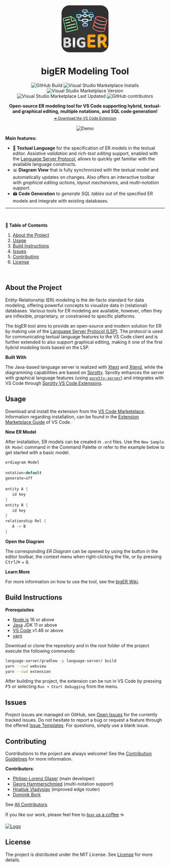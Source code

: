 <!-- LOGO -->
<p align="center">
  <img src="./extension/media/logo.png" alt="Logo" width="150" height="150" />
</p>

<!-- TITLE -->
<h1 align="center">bigER Modeling Tool</h1>

<!-- BADGES -->
<p align="center">
  <img alt="GitHub Build" src="https://img.shields.io/github/workflow/status/borkdominik/bigER/Build" height="20"/>
  <img alt="Visual Studio Marketplace Installs" src="https://img.shields.io/visual-studio-marketplace/i/BIGModelingTools.erdiagram?color=9cf" height="20"/>
  <img alt="Visual Studio Marketplace Version" src="https://img.shields.io/visual-studio-marketplace/v/BIGModelingTools.erdiagram" height="20"/>
  <img alt="Visual Studio Marketplace Last Updated" src="https://img.shields.io/visual-studio-marketplace/last-updated/BIGModelingTools.erdiagram?color=blue" height="20"/>
  <img alt="GitHub contributors" src="https://img.shields.io/github/contributors/borkdominik/bigER?color=lightgrey" height="20"/>
</p>

<!-- DESCRIPTION -->
<p align="center">
  <b>Open-source ER modeling tool for VS Code supporting hybrid, textual- and graphical editing, multiple notations, and SQL code generation!</b></br>
  <sub><a href="https://marketplace.visualstudio.com/items?itemName=BIGModelingTools.erdiagram">➜ Download the VS Code Extension</a><sub>
</p>

<!-- DEMO -->
<p align="center">
  <img src="https://raw.githubusercontent.com/borkdominik/bigER/main/docs/img/demo.gif" alt="Demo" width="800" />
</p>

<!-- FEATURES -->
**Main features:**
- **📝 Textual Language** for the specification of ER models in the textual editor. Assistive *validation* and *rich-text editing* support, enabled with the [Language Server Protocol](https://microsoft.github.io/language-server-protocol/), allows to quickly get familiar with the available language constructs.
- 📊 **Diagram View** that is fully synchronized with the textual model and automatically updates on changes. Also offers an interactive toolbar with *graphical editing actions*, *layout mechanisms*, and *multi-notation support*.
- 🖨️ **Code Generation** to *generate SQL tables* out of the specified ER models and integrate with existing databases.  

---

<br />	

**📖 Table of Contents**
1. [About the Project](#about-the-project)
2. [Usage](#usage)
3. [Build Instructions](#build-instructions)
4. [Issues](#issues)
5. [Contributing](#contributing)
6. [License](#license)

<br />	

## About the Project

Entity-Relationship (ER) modeling is the de-facto standard for data modeling, offering powerful concepts to visualize data in (relational) databases. Various tools for ER modeling are available, however, often they are inflexible, proprietary, or constrained to specific platforms. 

The bigER tool aims to provide an open-source and modern solution for ER by making use of the [Language Server Protocol (LSP)](https://microsoft.github.io/language-server-protocol/). The protocol is used for communicating textual language features to the VS Code client and is further extended to also support graphical editing, making it one of the first *hybrid modeling tools* based on the LSP.

**Built With**

The Java-based language server is realized with [Xtext](https://www.eclipse.org/Xtext/) and [Xtend](https://www.eclipse.org/xtend/), while the diagramming capabilities are based on [Sprotty](https://github.com/eclipse/sprotty). Sprotty enhances the server with graphical language features (using [`sprotty-server`](https://github.com/eclipse/sprotty-server)) and integrates with VS Code through [Sprotty VS Code Extensions](https://github.com/eclipse/sprotty-vscode). 



<!-- USAGE -->
## Usage

Download and install the extension from the [VS Code Marketplace](https://marketplace.visualstudio.com/items?itemName=BIGModelingTools.erdiagram). Information regarding installation, can be found in the [Extension Marketplace Guide](https://code.visualstudio.com/docs/editor/extension-marketplace) of VS Code.

**New ER Model**

After installation, ER models can be created in `.erd` files. Use the `New Sample ER Model` command in the Command Palette or refer to the example below to get started with a basic model.

```java
erdiagram Model

notation=default
generate=off

entity A {
   id key
}
entity B {
   id key
}
relationship Rel {
   A -> B
}
```

**Open the Diagram**

The corresponding *ER Diagram* can be opened by using the button in the editor toolbar, the context menu when right-clicking the file, or by pressing <kbd>Ctrl</kbd>/<kbd>⌘</kbd> + <kbd>O</kbd>.

**Learn More**

For more information on how to use the tool, see the [bigER Wiki](https://github.com/borkdominik/bigER/wiki/).

<!-- BUILD INSTRUCTIONS -->
## Build Instructions

**Prerequisites**

- [Node.js](https://nodejs.org/en/) 16 or above
- [Java](http://jdk.java.net/) JDK 11 or above 
- [VS Code](https://code.visualstudio.com/) v1.46 or above
- [yarn](https://yarnpkg.com/)


Download or clone the repository and in the root folder of the project execute the following commands:

```bash
language-server/gradlew -p language-server/ build 
yarn --cwd webview  
yarn --cwd extension
```

After building the project, the extension can be run in VS Code by pressing <kbd>F5</kbd> or selecting `Run ➜ Start Debugging` from the menu.


<!-- TODO: Add to Wiki
The code is split into a **client side** (extension with webview) and a **server side** (language with LSP and diagram server). It is recommended to use  **VS Code** for the client code, written in *TypeScript* and **Eclipse** for the server side, based on *Java*. Eclipse must be compatible with Xtext and Xtend (e.g. [Eclipse IDE for Java and DSL Developers](https://www.eclipse.org/downloads/packages/release/juno/sr2/eclipse-ide-java-and-dsl-developers)) and create a new workspace to avoid configuration issues. Import the language server as a Gradle project (<kbd>File -> Import -> Existing Gradle Project</kbd>) and override the workspace settings.
-->

<!-- ISSUES -->
## Issues

Project issues are managed on GitHub, see [Open Issues](https://github.com/borkdominik/bigER/blob/main/docs/ISSUES.md) for the currently tracked issues. Do not hesitate to report a bug or request a feature through the offered [Issue Templates](https://github.com/borkdominik/bigER/issues/new/choose). For questions, simply use a blank issue.


<!-- CONTRIBUTING -->
## Contributing

Contributions to the project are always welcome! See the [Contribution Guidelines](https://github.com/borkdominik/bigER/blob/main/docs/CONTRIBUTING.md) for more information.

**Contributors**:
- [Philipp-Lorenz Glaser](https://github.com/plglaser) (main developer)   
- [Georg Hammerschmied](https://github.com/SchmiedHammer) (multi-notation support)
- [Hnatiuk Vladyslav](https://github.com/Aksem) (improved edge router)
- [Dominik Bork](https://github.com/borkdominik)


See [All Contributors](https://github.com/borkdominik/bigER/graphs/contributors).

If you like our work, please feel free to [buy us a coffee](https://www.buymeacoffee.com/bigERtool) ☕️

<a href="https://www.buymeacoffee.com/bigERtool" target="_blank">
  <img src="https://www.buymeacoffee.com/assets/img/custom_images/yellow_img.png" alt="Logo" >
</a>

<!-- LICENSE -->
## License 

The project is distributed under the MIT License. See [License](https://github.com/borkdominik/bigER/blob/main/LICENSE) for more details.
